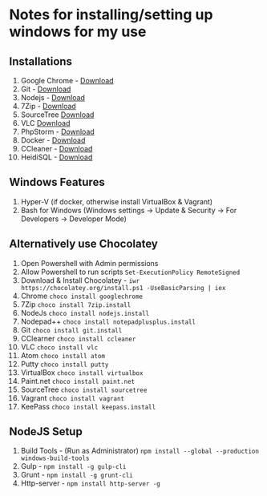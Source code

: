 # Notes for installing/setting up windows for my use

## Installations
1. Google Chrome - [Download](https://www.google.com/chrome/browser/desktop/index.html)
2. Git - [Download](https://git-scm.com/download/win)
3. Nodejs - [Download](https://nodejs.org/en/download/)
4. 7Zip - [Download](http://www.7-zip.org/download.html)
5. SourceTree [Download](https://www.sourcetreeapp.com/download/)
6. VLC [Download](https://www.videolan.org/vlc/download-windows.en_GB.html)
7. PhpStorm - [Download](https://www.jetbrains.com/phpstorm/download/#section=windows-version)
8. Docker - [Download](https://download.docker.com/win/stable/InstallDocker.msi)
9. CCleaner - [Download](https://www.piriform.com/ccleaner/download/standard)
10. HeidiSQL - [Download](http://www.heidisql.com/download.php)

## Windows Features
1. Hyper-V (if docker, otherwise install VirtualBox & Vagrant)
2. Bash for Windows (Windows settings -> Update & Security -> For Developers -> Developer Mode)

## Alternatively use Chocolatey

1. Open Powershell with Admin permissions
2. Allow Powershell to run scripts `Set-ExecutionPolicy RemoteSigned`
3. Download & Install Chocolatey - `iwr https://chocolatey.org/install.ps1 -UseBasicParsing | iex`
  1. Chrome `choco install googlechrome`
  2. 7Zip `choco install 7zip.install`
  3. NodeJs `choco install nodejs.install`
  4. Nodepad++ `choco install notepadplusplus.install`
  5. Git `choco install git.install`
  6. CClearner `choco install ccleaner`
  7. VLC `choco install vlc`
  8. Atom `choco install atom`
  9. Putty `choco install putty`
  10. VirtualBox `choco install virtualbox`
  11. Paint.net `choco install paint.net`
  12. SourceTree `choco install sourcetree`
  13. Vagrant `choco install vagrant`
  14. KeePass `choco install keepass.install`

## NodeJS Setup
1. Build Tools - (Run as Administrator) `npm install --global --production windows-build-tools`
2. Gulp - `npm install -g gulp-cli`
3. Grunt - `npm install -g grunt-cli`
4. Http-server - `npm install http-server -g`
